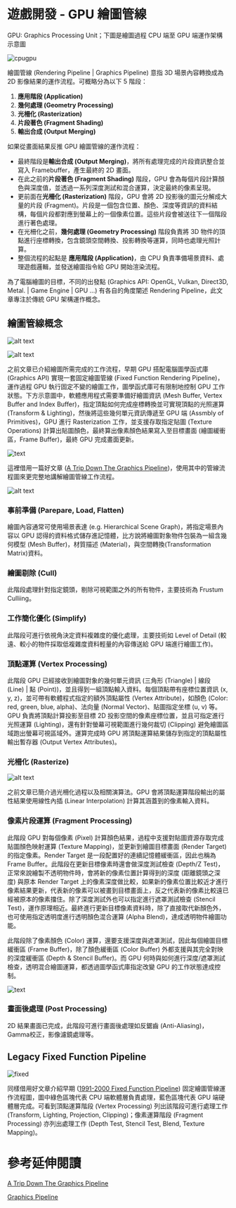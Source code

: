 # 遊戲開發 - GPU 繪圖管線

GPU: Graphics Processing Unit；下圖是繪圖過程 CPU 端至 GPU 端運作架構示意圖

![cpugpu](images/cpu2gpu.png)

繪圖管線 (Rendering Pipeline | Graphics Pipeline) 意指 3D 場景內容轉換成為 2D 影像結果的運作流程。可概略分為以下 5 階段：

1. **應用階段 (Application)**
2. **幾何處理 (Geometry Processing)**
3. **光柵化 (Rasterization)**
4. **片段著色 (Fragment Shading)**
5. **輸出合成 (Output Merging)**

如果從畫面結果反推 GPU 繪圖管線的運作流程：

- 最終階段是**輸出合成 (Output Merging)**，將所有處理完成的片段資訊整合並寫入 Framebuffer，產生最終的 2D 畫面。
- 在此之前的**片段著色 (Fragment Shading)** 階段，GPU 會為每個片段計算顏色與深度值，並透過一系列深度測試和混合運算，決定最終的像素呈現。
- 更前面在**光柵化 (Rasterization)** 階段，GPU 會將 2D 投影後的圖元分解成大量的片段 (Fragment)。片段是一個包含位置、顏色、深度等資訊的資料結構，每個片段都對應到螢幕上的一個像素位置。這些片段會被送往下一個階段進行著色處理。
- 在光柵化之前，**幾何處理 (Geometry Processing)** 階段負責將 3D 物件的頂點進行座標轉換，包含鏡頭空間轉換、投影轉換等運算，同時也處理光照計算。
- 整個流程的起點是 **應用階段 (Application)**，由 CPU 負責準備場景資料、處理遊戲邏輯，並發送繪圖指令給 GPU 開始渲染流程。

為了電腦繪圖的目標，不同的出發點 (Graphics API: OpenGL, Vulkan, Direct3D, Metal. | Game Engine | GPU ...) 有各自的角度闡述 Rendering Pipeline，此文章專注於傳統 GPU 架構運作概念。

## 繪圖管線概念
![alt text](images/graphics_rendering.png)

![alt text](images/render_3dviewing.png)

之前文章已介紹繪圖所需完成的工作流程，早期 GPU 搭配電腦圖學函式庫 (Graphics API) 實現一套固定繪圖管線 (Fixed Function Rendering Pipeline)，運作過程 GPU 執行固定不變的繪圖工作，圖學函式庫可有限制地控制 GPU 工作狀態。下方示意圖中，軟體應用程式需要準備好繪圖資訊 (Mesh Buffer, Vertex Buffer and Index Buffer)，指定頂點如何完成座標轉換並可實現頂點的光照運算 (Transform & Lighting)，然後將這些幾何單元資訊傳遞至 GPU 端 (Assmbly of Primitives)，GPU 進行 Rasterization 工作，並支援存取指定貼圖 (Texture Operations) 計算出貼圖顏色，最終算出像素顏色結果寫入至目標畫面 (繪圖緩衝區，Frame Buffer)，最終 GPU 完成畫面更新。

![text](images/graphics_pipeline_fixedfunction_concept.png)

這裡借用一篇好文章 ([A Trip Down The Graphics Pipeline](https://www.thecandidstartup.org/2023/03/13/trip-graphics-pipeline.html#:~:text=3D%20Graphics%20Pipeline))，使用其中的管線流程圖來更完整地講解繪圖管線工作流程。

![alt text](images/graphicspipeline.svg)

### 事前準備 (Parepare, Load, Flatten)
繪圖內容通常可使用場景表達 (e.g. Hierarchical Scene Graph)，將指定場景內容以 GPU 認得的資料格式儲存進記憶體，比方說將繪圖對象物件包裝為一組含幾何模型 (Mesh Buffer)，材質描述 (Material)，與空間轉換(Transformation Matrix)資料。

### 繪圖剔除 (Cull)
此階段處理針對指定鏡頭，剔除可視範圍之外的所有物件，主要技術為 Frustum Culliing。

### 工作簡化優化 (Simplify)
此階段可進行依視角決定資料複雜度的優化處理，主要技術如 Level of Detail (較遠、較小的物件採取低複雜度資料輕量的內容傳送給 GPU 端進行繪圖工作)。

### 頂點運算 (Vertex Processing)
此階段 GPU 已經接收到繪圖對象的幾何單元資訊 (三角形 (Triangle) | 線段 (Line) | 點 (Point))，並且得到一組頂點輸入資料。每個頂點帶有座標位置資訊 (x, y, z)，並可帶有軟體程式指定的額外頂點屬性 (Vertex Attribute)，如顏色 (Color: red, green, blue, alpha)、法向量 (Normal Vector)、貼圖指定坐標 (u, v) 等。GPU 負責將頂點計算投影至目標 2D 投影空間的像素座標位置，並且可指定進行光照運算 (Lighting)，還有針對螢幕可視範圍進行幾何裁切 (Clipping) 避免繪圖區域跑出螢幕可視區域外。運算完成時 GPU 將頂點運算結果儲存到指定的頂點屬性輸出暫存器 (Output Vertex Attributes)。

### 光柵化 (Rasterize)
![alt text](images/raster_trianglefill.png)

之前文章已簡介過光柵化過程以及相關演算法。GPU 會將頂點運算階段輸出的屬性結果使用線性內插 (Linear Interpolation) 計算其涵蓋到的像素輸入資料。

### 像素片段運算 (Fragment Processing)
此階段 GPU 對每個像素 (Pixel) 計算顏色結果，過程中支援對貼圖資源存取完成貼圖顏色映射運算 (Texture Mapping)，並更新到繪圖目標畫面 (Render Target) 的指定像素。Render Target 是一段配置好的連續記憶體緩衝區，因此也稱為 Frame Buffer。此階段在更新目標像素時還會做深度測試檢查 (Depth/Z Test)，正常來說繪製不透明物件時，會將新的像素位置計算得到的深度 (距離鏡頭之深度) 與原本 Render Target 上的像素深度做比較，如果新的像素位置比較近才進行像素結果更新，代表新的像素可以被畫到目標畫面上，反之代表新的像素比較遠已經被原本的像素擋住。除了深度測試外也可以指定進行遮罩測試檢查 (Stencil Test)，運作原理相近。最終進行更新目標像素資料時，除了直接取代新顏色外，也可使用指定透明度進行透明顏色混合運算 (Alpha Blend)，達成透明物件繪圖功能。

此階段除了像素顏色 (Color) 運算，還要支援深度與遮罩測試，因此每個繪圖目標緩衝區 (Frame Buffer)，除了顏色緩衝區 (Color Buffer) 外都支援與其完全對映的深度緩衝區 (Depth & Stencil Buffer)。而 GPU 何時與如何進行深度/遮罩測試檢查，透明混合繪圖運算，都透過圖學函式庫指定改變 GPU 的工作狀態達成控制。

![text](images/3dscene_depth.png)

### 畫面後處理 (Post Processing)
2D 結果畫面已完成，此階段可進行畫面後處理如反鋸齒 (Anti-Aliasing)，Gamma校正，影像濾鏡處理等。

## Legacy Fixed Function Pipeline
![fixed](images/graphics_pipeline_fixed.svg)

同樣借用好文章介紹早期 ([1991-2000 Fixed Function Pipeline](https://www.thecandidstartup.org/2023/03/13/trip-graphics-pipeline.html#:~:text=1991%2D2000%20%3A%20The%20Fixed%20Function%20Pipeline)) 固定繪圖管線運作流程圖，圖中綠色區塊代表 CPU 端軟體層負責處理，藍色區塊代表 GPU 端硬體層完成。可看到頂點運算階段 (Vertex Processing) 列出該階段可進行處理工作 (Transform, Lighting, Projection, Clipping)；像素運算階段 (Fragment Processing) 亦列出處理工作 (Depth Test, Stencil Test, Blend, Texture Mapping)。

# 參考延伸閱讀

[A Trip Down The Graphics Pipeline](https://www.thecandidstartup.org/2023/03/13/trip-graphics-pipeline.html)

[Graphics Pipeline](https://medium.com/@rakadian/graphics-pipeline-9e4bb2d28f58)
